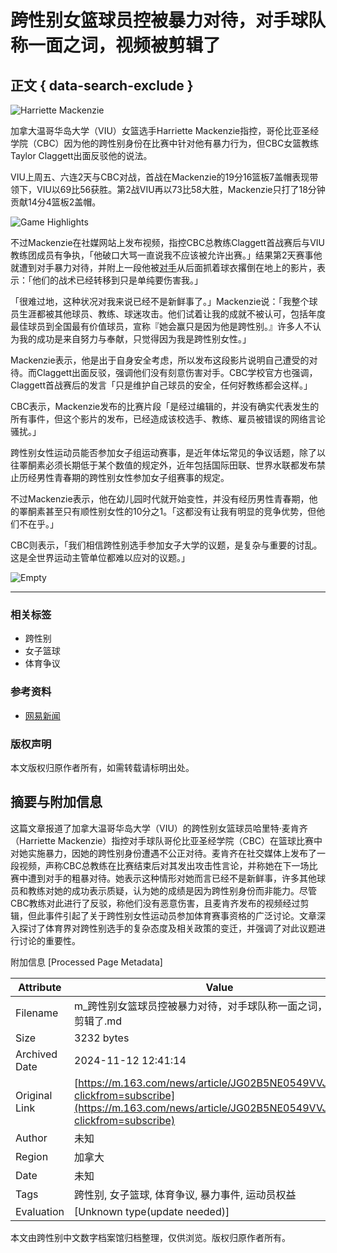 # 跨性别女篮球员控被暴力对待，对手球队称一面之词，视频被剪辑了

## 正文 { data-search-exclude }


![Harriette Mackenzie](https://nimg.ws.126.net/?url=http%3A%2F%2Fdingyue.ws.126.net%2F2024%2F1102%2F256977ffj00smazq6001ld000qo00hsm.jpg&thumbnail=750x2147483647&quality=75&type=jpg)

加拿大温哥华岛大学（VIU）女篮选手Harriette Mackenzie指控，哥伦比亚圣经学院（CBC）因为他的跨性别身份在比赛中针对他有暴力行为，但CBC女篮教练Taylor Claggett出面反驳他的说法。

VIU上周五、六连2天与CBC对战，首战在Mackenzie的19分16篮板7盖帽表现带领下，VIU以69比56获胜。第2战VIU再以73比58大胜，Mackenzie只打了18分钟贡献14分4篮板2盖帽。

![Game Highlights](https://nimg.ws.126.net/?url=http%3A%2F%2Fdingyue.ws.126.net%2F2024%2F1102%2F256977ffj00smazq6001ld000qo00hsm.jpg&thumbnail=750x2147483647&quality=75&type=webp)

不过Mackenzie在社媒网站上发布视频，指控CBC总教练Claggett首战赛后与VIU教练团成员有争执，「他破口大骂一直说我不应该被允许出赛。」结果第2天赛事他就遭到对手暴力对待，并附上一段他被[对手](https://news.163.com/news/search?keyword=%E5%AF%B9%E6%89%8B)从后面抓着球衣撂倒在地上的影片，表示：「他们的战术已经转移到只是单纯要伤害我。」

「很难过地，这种状况对我来说已经不是新鲜事了。」Mackenzie说：「我整个球员生涯都被其他球员、教练、球迷攻击。他们试着让我的成就不被认可，包括年度最佳球员到全国最有价值球员，宣称『她会赢只是因为他是跨性别。』许多人不认为我的成功是来自努力与奉献，只觉得因为我是跨性别女性。」

Mackenzie表示，他是出于自身安全考虑，所以发布这段影片说明自己遭受的对待。而Claggett出面反驳，强调他们没有刻意伤害对手。CBC学校官方也强调，Claggett首战赛后的发言「只是维护自己球员的安全，任何好教练都会这样。」

CBC表示，Mackenzie发布的比赛片段「是经过编辑的，并没有确实代表发生的所有事件，但这个影片的发布，已经造成该校选手、教练、雇员被错误的网络言论骚扰。」

跨性别女性运动员能否参加女子组运动赛事，是近年体坛常见的争议话题，除了以往睪酮素必须长期低于某个数值的规定外，近年包括国际田联、世界水联都发布禁止历经男性青春期的跨性别女性参加女子组赛事的规定。

不过Mackenzie表示，他在幼儿园时代就开始变性，并没有经历男性青春期，他的睪酮素甚至只有顺性别女性的10分之1。「这都没有让我有明显的竞争优势，但他们不在乎。」

CBC则表示，「我们相信跨性别选手参加女子大学的议题，是复杂与重要的讨乱。这是全世界运动主管单位都难以应对的议题。」 

![Empty](https://static.ws.126.net/163/frontend/images/2022/empty.png)

---

### 相关标签
- 跨性别
- 女子篮球
- 体育争议

### 参考资料
- [网易新闻](https://m.163.com)

### 版权声明
本文版权归原作者所有，如需转载请标明出处。

## 摘要与附加信息

<!-- tcd_abstract -->
这篇文章报道了加拿大温哥华岛大学（VIU）的跨性别女篮球员哈里特·麦肯齐（Harriette Mackenzie）指控对手球队哥伦比亚圣经学院（CBC）在篮球比赛中对她实施暴力，因她的跨性别身份遭遇不公正对待。麦肯齐在社交媒体上发布了一段视频，声称CBC总教练在比赛结束后对其发出攻击性言论，并称她在下一场比赛中遭到对手的粗暴对待。她表示这种情形对她而言已经不是新鲜事，许多其他球员和教练对她的成功表示质疑，认为她的成绩是因为跨性别身份而非能力。尽管CBC教练对此进行了反驳，称他们没有恶意伤害，且麦肯齐发布的视频经过剪辑，但此事件引起了关于跨性别女性运动员参加体育赛事资格的广泛讨论。文章深入探讨了体育界对跨性别选手的复杂态度及相关政策的变迁，并强调了对此议题进行讨论的重要性。
<!-- tcd_abstract_end -->

附加信息 [Processed Page Metadata]

| Attribute       | Value                                  |
|-----------------|----------------------------------------|
| Filename        | m_跨性别女篮球员控被暴力对待，对手球队称一面之词，视频被剪辑了.md                             |
| Size            | 3232 bytes                           |
| Archived Date   | 2024-11-12 12:41:14                             |
| Original Link   | [https://m.163.com/news/article/JG02B5NE0549VVJM.html?clickfrom=subscribe](https://m.163.com/news/article/JG02B5NE0549VVJM.html?clickfrom=subscribe)                       |
| Author          | 未知                               |
| Region          | 加拿大                               |
| Date            | 未知                                 |
| Tags            | 跨性别, 女子篮球, 体育争议, 暴力事件, 运动员权益                                 |
| Evaluation            | [Unknown type(update needed)]                                 |
<!-- tcd_table_end -->

本文由跨性别中文数字档案馆归档整理，仅供浏览。版权归原作者所有。
